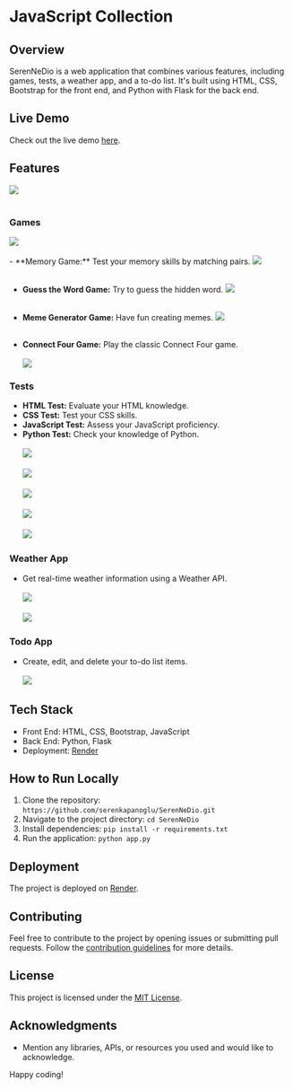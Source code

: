 # JavaScript Collection

## Overview
SerenNeDio is a web application that combines various features, including games, tests, a weather app, and a to-do list. It's built using HTML, CSS, Bootstrap for the front end, and Python with Flask for the back end.

## Live Demo
Check out the live demo [here](https://javascript-collection.onrender.com/).


## Features
<img src="https://github.com/serenkapanoglu/SerenNeDio/blob/main/images/Screen%20Shot%202024-01-09%20at%201.35.17%20AM.png" />
<br></br>

### Games

<img src="https://github.com/serenkapanoglu/SerenNeDio/blob/main/images/Screen%20Shot%202024-01-09%20at%201.35.28%20AM.png" />
  <br></br>
- **Memory Game:** Test your memory skills by matching pairs.
<img src="https://github.com/serenkapanoglu/SerenNeDio/blob/main/images/Screen%20Shot%202024-01-09%20at%201.37.18%20AM.png" />
 <br></br>
 
- **Guess the Word Game:** Try to guess the hidden word.
  <img src="https://github.com/serenkapanoglu/SerenNeDio/blob/main/images/Screen%20Shot%202024-01-09%20at%201.38.28%20AM.png" />
   <br></br>
   
- **Meme Generator Game:** Have fun creating memes.
  <img src="https://github.com/serenkapanoglu/SerenNeDio/blob/main/images/Screen%20Shot%202024-01-09%20at%201.36.26%20AM.png" />
   <br></br>
   
- **Connect Four Game:** Play the classic Connect Four game.
  <br></br>
  <img src="https://github.com/serenkapanoglu/SerenNeDio/blob/main/images/Screen%20Shot%202024-01-09%20at%201.36.49%20AM.png" />

### Tests
- **HTML Test:** Evaluate your HTML knowledge.
- **CSS Test:** Test your CSS skills.
- **JavaScript Test:** Assess your JavaScript proficiency.
- **Python Test:** Check your knowledge of Python.
  <br></br>
  <img src="https://github.com/serenkapanoglu/SerenNeDio/blob/main/images/Screen%20Shot%202024-01-09%20at%201.38.39%20AM.png" />
   <br></br>
  <img src="https://github.com/serenkapanoglu/SerenNeDio/blob/main/images/Screen%20Shot%202024-01-09%20at%201.38.48%20AM.png" />
   <br></br>
  <img src="https://github.com/serenkapanoglu/SerenNeDio/blob/main/images/Screen%20Shot%202024-01-09%20at%201.38.57%20AM.png" />
   <br></br>
  <img src="https://github.com/serenkapanoglu/SerenNeDio/blob/main/images/Screen%20Shot%202024-01-09%20at%201.39.00%20AM.png" />
   <br></br>
  <img src="https://github.com/serenkapanoglu/SerenNeDio/blob/main/images/Screen%20Shot%202024-01-09%20at%201.39.08%20AM.png" />

### Weather App
- Get real-time weather information using a Weather API.
   <br></br>
   <img src="https://github.com/serenkapanoglu/SerenNeDio/blob/main/images/Screen%20Shot%202024-01-09%20at%201.39.24%20AM.png" />
    <br></br>
   <img src="https://github.com/serenkapanoglu/SerenNeDio/blob/main/images/Screen%20Shot%202024-01-09%20at%201.39.36%20AM.png" />
   


### Todo App
- Create, edit, and delete your to-do list items.
   <br></br>
   <img src="https://github.com/serenkapanoglu/SerenNeDio/blob/main/images/Screen%20Shot%202024-01-09%20at%201.40.22%20AM.png" />

## Tech Stack
- Front End: HTML, CSS, Bootstrap, JavaScript
- Back End: Python, Flask
- Deployment: [Render](https://render.com/)

## How to Run Locally
1. Clone the repository: `https://github.com/serenkapanoglu/SerenNeDio.git`
2. Navigate to the project directory: `cd SerenNeDio`
3. Install dependencies: `pip install -r requirements.txt`
4. Run the application: `python app.py`

## Deployment
The project is deployed on [Render](https://render.com/). 

## Contributing
Feel free to contribute to the project by opening issues or submitting pull requests. Follow the [contribution guidelines](CONTRIBUTING.md) for more details.

## License
This project is licensed under the [MIT License](LICENSE).

## Acknowledgments
- Mention any libraries, APIs, or resources you used and would like to acknowledge.

Happy coding!
